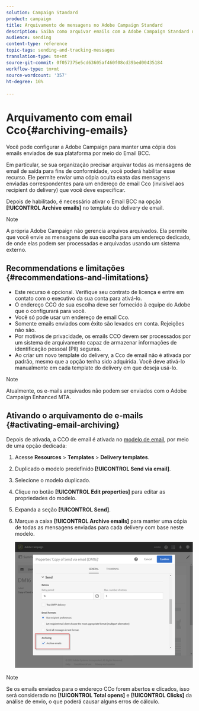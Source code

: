 ```yaml
---
solution: Campaign Standard
product: campaign
title: Arquivamento de mensagens no Adobe Campaign Standard
description: Saiba como arquivar emails com a Adobe Campaign Standard usando um endereço de email Cco.
audience: sending
content-type: reference
topic-tags: sending-and-tracking-messages
translation-type: tm+mt
source-git-commit: 0f057375e5cd63605af460f08cd39bed00435184
workflow-type: tm+mt
source-wordcount: '357'
ht-degree: 16%

---
```



# Arquivamento com email Cco{#archiving-emails}

Você pode configurar a Adobe Campaign para manter uma cópia dos emails enviados de sua plataforma por meio do Email BCC.

Em particular, se sua organização precisar arquivar todas as mensagens de email de saída para fins de conformidade, você poderá habilitar esse recurso. Ele permite enviar uma cópia oculta exata das mensagens enviadas correspondentes para um endereço de email Cco (invisível aos recipient do delivery) que você deve especificar.

Depois de habilitado, é necessário ativar o Email BCC na opção **[!UICONTROL Archive emails]** no template do delivery de email.

>[!NOTE]
>
>A própria Adobe Campaign não gerencia arquivos arquivados. Ela permite que você envie as mensagens de sua escolha para um endereço dedicado, de onde elas podem ser processadas e arquivadas usando um sistema externo.

## Recommendations e limitações {#recommendations-and-limitations}

* Este recurso é opcional. Verifique seu contrato de licença e entre em contato com o executivo da sua conta para ativá-lo.
* O endereço CCO de sua escolha deve ser fornecido à equipe do Adobe que o configurará para você.
* Você só pode usar um endereço de email Cco.
* Somente emails enviados com êxito são levados em conta. Rejeições não são.
* Por motivos de privacidade, os emails CCO devem ser processados por um sistema de arquivamento capaz de armazenar informações de identificação pessoal (PII) seguras.
* Ao criar um novo template do delivery, a Cco de email não é ativada por padrão, mesmo que a opção tenha sido adquirida. Você deve ativá-lo manualmente em cada template do delivery em que deseja usá-lo.

>[!NOTE]
>
>Atualmente, os e-mails arquivados não podem ser enviados com o Adobe Campaign Enhanced MTA.

## Ativando o arquivamento de e-mails {#activating-email-archiving}

Depois de ativada, a CCO de email é ativada no [modelo de email](../../start/using/marketing-activity-templates.md), por meio de uma opção dedicada:

1. Acesse **Resources** > **Templates** > **Delivery templates**.
1. Duplicado o modelo predefinido **[!UICONTROL Send via email]**.
1. Selecione o modelo duplicado.
1. Clique no botão **[!UICONTROL Edit properties]** para editar as propriedades do modelo.
1. Expanda a seção **[!UICONTROL Send]**.
1. Marque a caixa **[!UICONTROL Archive emails]** para manter uma cópia de todas as mensagens enviadas para cada delivery com base neste modelo.

   ![](assets/email_archiving.png)

>[!NOTE]
>
>Se os emails enviados para o endereço CCo forem abertos e clicados, isso será considerado no **[!UICONTROL Total opens]** e **[!UICONTROL Clicks]** da análise de envio, o que poderá causar alguns erros de cálculo.